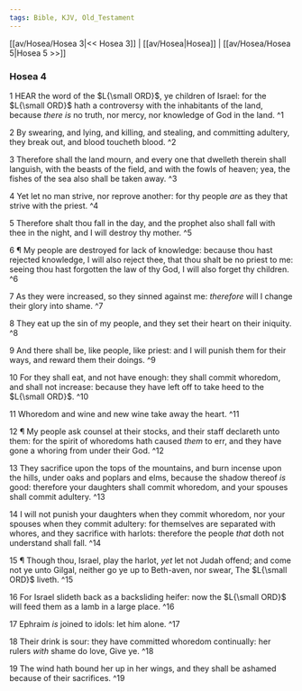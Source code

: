 ```yaml
---
tags: Bible, KJV, Old_Testament
---
```


[[av/Hosea/Hosea 3|<< Hosea 3]] | [[av/Hosea|Hosea]] | [[av/Hosea/Hosea 5|Hosea 5 >>]]

### Hosea 4

1 HEAR the word of the $L{\small ORD}$, ye children of Israel: for the $L{\small ORD}$ hath a controversy with the inhabitants of the land, because _there_ _is_ no truth, nor mercy, nor knowledge of God in the land. ^1

2 By swearing, and lying, and killing, and stealing, and committing adultery, they break out, and blood toucheth blood. ^2

3 Therefore shall the land mourn, and every one that dwelleth therein shall languish, with the beasts of the field, and with the fowls of heaven; yea, the fishes of the sea also shall be taken away. ^3

4 Yet let no man strive, nor reprove another: for thy people _are_ as they that strive with the priest. ^4

5 Therefore shalt thou fall in the day, and the prophet also shall fall with thee in the night, and I will destroy thy mother. ^5

6 ¶ My people are destroyed for lack of knowledge: because thou hast rejected knowledge, I will also reject thee, that thou shalt be no priest to me: seeing thou hast forgotten the law of thy God, I will also forget thy children. ^6

7 As they were increased, so they sinned against me: _therefore_ will I change their glory into shame. ^7

8 They eat up the sin of my people, and they set their heart on their iniquity. ^8

9 And there shall be, like people, like priest: and I will punish them for their ways, and reward them their doings. ^9

10 For they shall eat, and not have enough: they shall commit whoredom, and shall not increase: because they have left off to take heed to the $L{\small ORD}$. ^10

11 Whoredom and wine and new wine take away the heart. ^11

12 ¶ My people ask counsel at their stocks, and their staff declareth unto them: for the spirit of whoredoms hath caused _them_ to err, and they have gone a whoring from under their God. ^12

13 They sacrifice upon the tops of the mountains, and burn incense upon the hills, under oaks and poplars and elms, because the shadow thereof _is_ good: therefore your daughters shall commit whoredom, and your spouses shall commit adultery. ^13

14 I will not punish your daughters when they commit whoredom, nor your spouses when they commit adultery: for themselves are separated with whores, and they sacrifice with harlots: therefore the people _that_ doth not understand shall fall. ^14

15 ¶ Though thou, Israel, play the harlot, _yet_ let not Judah offend; and come not ye unto Gilgal, neither go ye up to Beth-aven, nor swear, The $L{\small ORD}$ liveth. ^15

16 For Israel slideth back as a backsliding heifer: now the $L{\small ORD}$ will feed them as a lamb in a large place. ^16

17 Ephraim _is_ joined to idols: let him alone. ^17

18 Their drink is sour: they have committed whoredom continually: her rulers _with_ shame do love, Give ye. ^18

19 The wind hath bound her up in her wings, and they shall be ashamed because of their sacrifices. ^19
